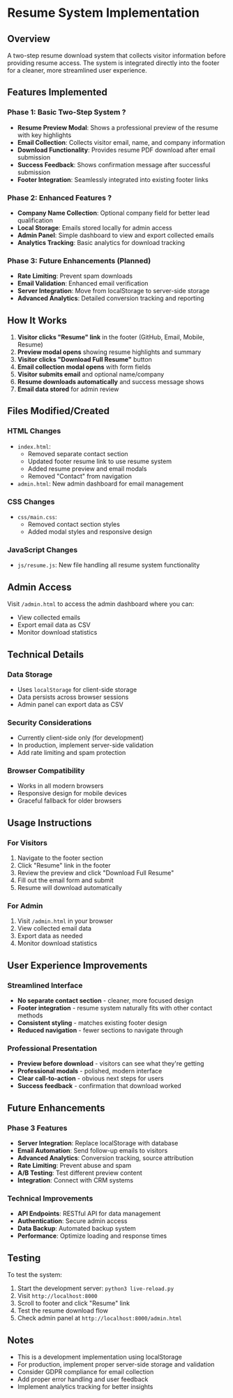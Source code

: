 # Resume System Implementation

## Overview
A two-step resume download system that collects visitor information before providing resume access. The system is integrated directly into the footer for a cleaner, more streamlined user experience.

## Features Implemented

### Phase 1: Basic Two-Step System ?
- **Resume Preview Modal**: Shows a professional preview of the resume with key highlights
- **Email Collection**: Collects visitor email, name, and company information
- **Download Functionality**: Provides resume PDF download after email submission
- **Success Feedback**: Shows confirmation message after successful submission
- **Footer Integration**: Seamlessly integrated into existing footer links

### Phase 2: Enhanced Features ?
- **Company Name Collection**: Optional company field for better lead qualification
- **Local Storage**: Emails stored locally for admin access
- **Admin Panel**: Simple dashboard to view and export collected emails
- **Analytics Tracking**: Basic analytics for download tracking

### Phase 3: Future Enhancements (Planned)
- **Rate Limiting**: Prevent spam downloads
- **Email Validation**: Enhanced email verification
- **Server Integration**: Move from localStorage to server-side storage
- **Advanced Analytics**: Detailed conversion tracking and reporting

## How It Works

1. **Visitor clicks "Resume" link** in the footer (GitHub, Email, Mobile, Resume)
2. **Preview modal opens** showing resume highlights and summary
3. **Visitor clicks "Download Full Resume"** button
4. **Email collection modal opens** with form fields
5. **Visitor submits email** and optional name/company
6. **Resume downloads automatically** and success message shows
7. **Email data stored** for admin review

## Files Modified/Created

### HTML Changes
- `index.html`: 
  - Removed separate contact section
  - Updated footer resume link to use resume system
  - Added resume preview and email modals
  - Removed "Contact" from navigation
- `admin.html`: New admin dashboard for email management

### CSS Changes
- `css/main.css`: 
  - Removed contact section styles
  - Added modal styles and responsive design

### JavaScript Changes
- `js/resume.js`: New file handling all resume system functionality

## Admin Access

Visit `/admin.html` to access the admin dashboard where you can:
- View collected emails
- Export email data as CSV
- Monitor download statistics

## Technical Details

### Data Storage
- Uses `localStorage` for client-side storage
- Data persists across browser sessions
- Admin panel can export data as CSV

### Security Considerations
- Currently client-side only (for development)
- In production, implement server-side validation
- Add rate limiting and spam protection

### Browser Compatibility
- Works in all modern browsers
- Responsive design for mobile devices
- Graceful fallback for older browsers

## Usage Instructions

### For Visitors
1. Navigate to the footer section
2. Click "Resume" link in the footer
3. Review the preview and click "Download Full Resume"
4. Fill out the email form and submit
5. Resume will download automatically

### For Admin
1. Visit `/admin.html` in your browser
2. View collected email data
3. Export data as needed
4. Monitor download statistics

## User Experience Improvements

### Streamlined Interface
- **No separate contact section** - cleaner, more focused design
- **Footer integration** - resume system naturally fits with other contact methods
- **Consistent styling** - matches existing footer design
- **Reduced navigation** - fewer sections to navigate through

### Professional Presentation
- **Preview before download** - visitors can see what they're getting
- **Professional modals** - polished, modern interface
- **Clear call-to-action** - obvious next steps for users
- **Success feedback** - confirmation that download worked

## Future Enhancements

### Phase 3 Features
- **Server Integration**: Replace localStorage with database
- **Email Automation**: Send follow-up emails to visitors
- **Advanced Analytics**: Conversion tracking, source attribution
- **Rate Limiting**: Prevent abuse and spam
- **A/B Testing**: Test different preview content
- **Integration**: Connect with CRM systems

### Technical Improvements
- **API Endpoints**: RESTful API for data management
- **Authentication**: Secure admin access
- **Data Backup**: Automated backup system
- **Performance**: Optimize loading and response times

## Testing

To test the system:
1. Start the development server: `python3 live-reload.py`
2. Visit `http://localhost:8000`
3. Scroll to footer and click "Resume" link
4. Test the resume download flow
5. Check admin panel at `http://localhost:8000/admin.html`

## Notes

- This is a development implementation using localStorage
- For production, implement proper server-side storage and validation
- Consider GDPR compliance for email collection
- Add proper error handling and user feedback
- Implement analytics tracking for better insights
